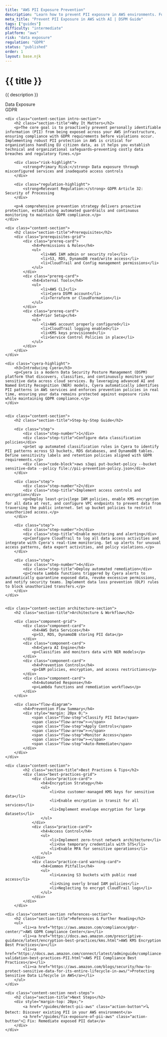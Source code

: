```yaml
---
title: "AWS PII Exposure Prevention"
description: "Learn how to prevent PII exposure in AWS environments. Follow step-by-step guidance for GDPR compliance and data protection."
meta_title: "Prevent PII Exposure in AWS with AI | DSPM Guide"
tags: ["guides"]
difficulty: "intermediate"
platform: "aws"
risk: "data exposure"
regulation: "GDPR"
status: "published"
order: 1
layout: base.njk
---
```


<div class="container">
    <div class="header">
        <h1>{{ title }}</h1>
        <p>{{ description }}</p>
        <div class="badge">Data Exposure</div>
        <div class="badge regulation">GDPR</div>
    </div>

    <div class="content-section intro-section">
        <h2 class="section-title">Why It Matters</h2>
        <p>The core goal is to proactively prevent personally identifiable information (PII) from being exposed across your AWS infrastructure, ensuring compliance with GDPR requirements before violations occur. Implementing robust PII protection in AWS is critical for organizations handling EU citizen data, as it helps you establish technical and organizational safeguards—preventing costly data breaches and regulatory fines.</p>
        
        <div class="risk-highlight">
            <strong>Primary Risk:</strong> Data exposure through misconfigured services and inadequate access controls
        </div>
        
        <div class="regulation-highlight">
            <strong>Relevant Regulation:</strong> GDPR Article 32: Security of Processing
        </div>
        
        <p>A comprehensive prevention strategy delivers proactive protection, establishing automated guardrails and continuous monitoring to maintain GDPR compliance.</p>
    </div>

    <div class="content-section">
        <h2 class="section-title">Prerequisites</h2>
        <div class="prerequisites-grid">
            <div class="prereq-card">
                <h4>Permissions & Roles</h4>
                <ul>
                    <li>AWS IAM admin or security role</li>
                    <li>S3, RDS, DynamoDB read/write access</li>
                    <li>CloudTrail and Config management permissions</li>
                </ul>
            </div>
            <div class="prereq-card">
                <h4>External Tools</h4>
                <ul>
                    <li>AWS CLI</li>
                    <li>Cyera DSPM account</li>
                    <li>Terraform or CloudFormation</li>
                </ul>
            </div>
            <div class="prereq-card">
                <h4>Prior Setup</h4>
                <ul>
                    <li>AWS account properly configured</li>
                    <li>CloudTrail logging enabled</li>
                    <li>KMS keys provisioned</li>
                    <li>Service Control Policies in place</li>
                </ul>
            </div>
        </div>
    </div>
	
    <div class="cyera-highlight">
        <h3>Introducing Cyera</h3>
        <p>Cyera is a modern Data Security Posture Management (DSPM) platform that discovers, classifies, and continuously monitors your sensitive data across cloud services. By leveraging advanced AI and Named Entity Recognition (NER) models, Cyera automatically identifies PII patterns in AWS services and enforces prevention policies in real time, ensuring your data remains protected against exposure risks while maintaining GDPR compliance.</p>
    </div>
	

    <div class="content-section">
        <h2 class="section-title">Step-by-Step Guide</h2>
        
        <div class="step">
            <div class="step-number">1</div>
            <div class="step-title">Configure data classification policies</div>
            <p>Set up automated classification rules in Cyera to identify PII patterns across S3 buckets, RDS databases, and DynamoDB tables. Define sensitivity labels and retention policies aligned with GDPR requirements.</p>
            <div class="code-block">aws s3api put-bucket-policy --bucket sensitive-data --policy file://pii-prevention-policy.json</div>
        </div>

        <div class="step">
            <div class="step-number">2</div>
            <div class="step-title">Implement access controls and encryption</div>
            <p>Deploy least-privilege IAM policies, enable KMS encryption for all data at rest, and configure VPC endpoints to prevent data from traversing the public internet. Set up bucket policies to restrict unauthorized access.</p>
        </div>

        <div class="step">
            <div class="step-number">3</div>
            <div class="step-title">Enable monitoring and alerting</div>
            <p>Configure CloudTrail to log all data access activities and integrate with Cyera's real-time monitoring. Set up alerts for unusual access patterns, data export activities, and policy violations.</p>
        </div>

        <div class="step">
            <div class="step-number">4</div>
            <div class="step-title">Deploy automated remediation</div>
            <p>Create Lambda functions triggered by Cyera alerts to automatically quarantine exposed data, revoke excessive permissions, and notify security teams. Implement data loss prevention (DLP) rules to block unauthorized transfers.</p>
        </div>
    </div>


    <div class="content-section architecture-section">
        <h2 class="section-title">Architecture & Workflow</h2>
        
        <div class="component-grid">
            <div class="component-card">
                <h4>AWS Data Services</h4>
                <p>S3, RDS, DynamoDB storing PII data</p>
            </div>
            <div class="component-card">
                <h4>Cyera AI Engine</h4>
                <p>Classifies and monitors data with NER models</p>
            </div>
            <div class="component-card">
                <h4>Prevention Controls</h4>
                <p>IAM policies, encryption, and access restrictions</p>
            </div>
            <div class="component-card">
                <h4>Automated Response</h4>
                <p>Lambda functions and remediation workflows</p>
            </div>
        </div>

        <div class="flow-diagram">
            <h4>Prevention Flow Summary</h4>
            <div style="margin: 20px 0;">
                <span class="flow-step">Classify PII Data</span>
                <span class="flow-arrow">→</span>
                <span class="flow-step">Apply Controls</span>
                <span class="flow-arrow">→</span>
                <span class="flow-step">Monitor Access</span>
                <span class="flow-arrow">→</span>
                <span class="flow-step">Auto-Remediate</span>
            </div>
        </div>
    </div>

	<div class="content-section">
	        <h2 class="section-title">Best Practices & Tips</h2>
	        <div class="best-practices-grid">
	            <div class="practice-card">
	                <h4>Encryption Strategy</h4>
	                <ul>
	                    <li>Use customer-managed KMS keys for sensitive data</li>
	                    <li>Enable encryption in transit for all services</li>
	                    <li>Implement envelope encryption for large datasets</li>
	                </ul>
	            </div>
	            <div class="practice-card">
	                <h4>Access Control</h4>
	                <ul>
	                    <li>Implement zero-trust network architecture</li>
	                    <li>Use temporary credentials with STS</li>
	                    <li>Enable MFA for sensitive operations</li>
	                </ul>
	            </div>
	            <div class="practice-card warning-card">
	                <h4>Common Pitfalls</h4>
	                <ul>
	                    <li>Leaving S3 buckets with public read access</li>
	                    <li>Using overly broad IAM policies</li>
	                    <li>Neglecting to encrypt CloudTrail logs</li>
	                </ul>
	            </div>
	        </div>
	    </div>

    <div class="content-section references-section">
        <h2 class="section-title">References & Further Reading</h2>
        <ul>
            <li><a href="https://aws.amazon.com/compliance/gdpr-center/">AWS GDPR Compliance Center</a></li>
            <li><a href="https://docs.aws.amazon.com/prescriptive-guidance/latest/encryption-best-practices/kms.html">AWS KMS Encryption Best Practices</a></li>
            <li><a href="https://docs.aws.amazon.com/connect/latest/adminguide/compliance-validation-best-practices-PII.html">AWS PII Compliance Best Practices</a></li>
            <li><a href="https://aws.amazon.com/blogs/security/how-to-protect-sensitive-data-for-its-entire-lifecycle-in-aws/">Protecting Sensitive Data Lifecycle in AWS</a></li>
        </ul>
    </div>

    <div class="content-section next-steps">
        <h2 class="section-title">Next Steps</h2>
        <div style="margin-top: 20px;">
            <a href="/guides/detect-pii-aws" class="action-button">🔍 Detect: Discover existing PII in your AWS environment</a>
            <a href="/guides/fix-exposure-of-pii-aws" class="action-button">🔧 Fix: Remediate exposed PII data</a>
        </div>
    </div>
</div>